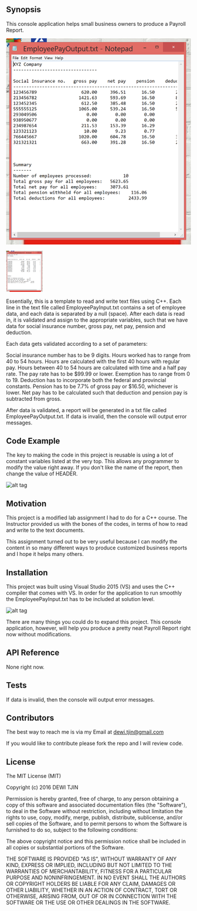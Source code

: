 ## Synopsis

This console application helps small business owners to produce a Payroll Report.  

![alt tag](https://raw.githubusercontent.com/dewitjin/PayRollReport/master/images/report.png)

<img src="https://raw.githubusercontent.com/dewitjin/PayRollReport/master/images/report.png" width="100">

Essentially, this is a template to read and write text files using C++.  Each line in the text file called EmployeePayInput.txt contains a set of employee data, and each data is separated by a null (space).  After each data is read in, it is validated and assign to the appropriate variables, such that we have data for social insurance number, gross pay, net pay, pension and deduction.

Each data gets validated according to a set of parameters:

Social insurance number has to be 9 digits.
Hours worked has to range from 40 to 54 hours.
Hours are calculated with the first 40 hours with regular pay. 
Hours between 40 to 54 hours are calculated with time and a half pay rate.
The pay rate has to be $99.99 or lower.
Exemption has to range from 0 to 19.
Deduction has to incorporate both the federal and provincial constants.
Pension has to be 7.7% of gross pay or $16.50, whichever is lower.
Net pay has to be calculated such that deduction and pension pay is subtracted from gross.

After data is validated, a report will be generated in a txt file called EmployeePayOutput.txt. If data is invalid, then the console will output error messages.

## Code Example

The key to making the code in this project is reusable is using a lot of constant variables listed at the very top.  This allows any programmer to modify the value right away.  If you don't like the name of the report, then change the value of HEADER.

![alt tag]()  

## Motivation

This project is a modified lab assignment I had to do for a C++ course.  The Instructor provided us with the bones of the codes, in terms of how to read and write to the text documents.

This assignment turned out to be very useful because I can modify the content in so many different ways to produce customized business reports and I hope it helps many others.

## Installation

This project was built using Visual Studio 2015 (VS) and uses the C++ compiler that comes with VS. In order for the application to run smoothly the EmployeePayInput.txt has to be included at solution level.

![alt tag]()

There are many things you could do to expand this project.  This console application, however, will help you produce a pretty neat Payroll Report right now without modifications.

## API Reference

None right now.

## Tests

If data is invalid, then the console will output error messages.

## Contributors

The best way to reach me is via my Email at dewi.tjin@gmail.com

If you would like to contribute please fork the repo and I will review code.


## License

The MIT License (MIT)

Copyright (c) 2016 DEWI TJIN

Permission is hereby granted, free of charge, to any person obtaining a copy
of this software and associated documentation files (the "Software"), to deal
in the Software without restriction, including without limitation the rights
to use, copy, modify, merge, publish, distribute, sublicense, and/or sell
copies of the Software, and to permit persons to whom the Software is
furnished to do so, subject to the following conditions:

The above copyright notice and this permission notice shall be included in all
copies or substantial portions of the Software.

THE SOFTWARE IS PROVIDED "AS IS", WITHOUT WARRANTY OF ANY KIND, EXPRESS OR
IMPLIED, INCLUDING BUT NOT LIMITED TO THE WARRANTIES OF MERCHANTABILITY,
FITNESS FOR A PARTICULAR PURPOSE AND NONINFRINGEMENT. IN NO EVENT SHALL THE
AUTHORS OR COPYRIGHT HOLDERS BE LIABLE FOR ANY CLAIM, DAMAGES OR OTHER
LIABILITY, WHETHER IN AN ACTION OF CONTRACT, TORT OR OTHERWISE, ARISING FROM,
OUT OF OR IN CONNECTION WITH THE SOFTWARE OR THE USE OR OTHER DEALINGS IN THE
SOFTWARE.

